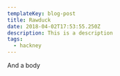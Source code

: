 ```yaml
---
templateKey: blog-post
title: Rawduck
date: 2018-04-02T17:53:55.250Z
description: This is a description
tags:
  - hackney
---
```

And a body
